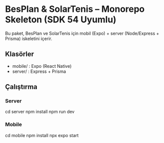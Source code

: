 # BesPlan & SolarTenis – Monorepo Skeleton (SDK 54 Uyumlu)

Bu paket, BesPlan ve SolarTenis için mobil (Expo) + server (Node/Express + Prisma) iskeletini içerir.

## Klasörler
- mobile/ : Expo (React Native)
- server/ : Express + Prisma

## Çalıştırma
### Server
cd server
npm install
npm run dev

### Mobile
cd mobile
npm install
npx expo start
